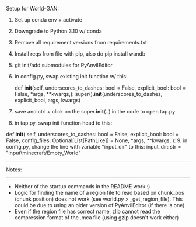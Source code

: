 Setup for World-GAN:

1. Set up conda env + activate
2. Downgrade to Python 3.10 w/ conda
3. Remove all requirement versions from requirements.txt
4. Install reqs from file with pip, also do pip install wandb
5. git init/add submodules for PyAnvilEditor
6. in config.py, swap existing init function w/ this:

   def **init**(self,
   underscores_to_dashes: bool = False,
   explicit_bool: bool = False,
   \*args,
   \*\*kwargs,):
   super().**init**(underscores_to_dashes, explicit_bool, args, kwargs)

7. save and ctrl + click on the super.**init**(..) in the code to open tap.py
8. in tap.py, swap init function head to this:

def **init**(
self,
underscores_to_dashes: bool = False,
explicit_bool: bool = False,
config_files: Optional[List[PathLike]] = None,
\*args,
\*\*kwargs,
): 9. in config.py, change the line with variable "input_dir" to this: input_dir: str = "input\minecraft/Empty_World"

---

Notes:

---

- Neither of the startup commands in the README work :)
- Logic for finding the name of a region file to read based on chunk_pos (chunk position) does not work (see world.py > \_get_region_file). This could be due to using an older version of PyAnvilEditor (if there is one)
- Even if the region file has correct name, zlib cannot read the compression format of the .mca file (using gzip doesn't work either)
